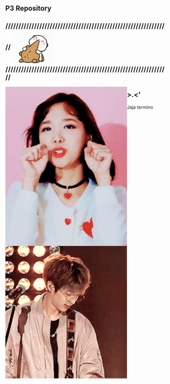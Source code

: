 
## P3 Repository


## /////////////////////////////////////////////////////////////// <img src="source/tenor.gif" width="128" align="center"> ///////////////////////////////////////////////////////////////


 <img src="source/heh.gif" width="380" align="left"> 


 <img src="source/ze.gif" width="380" align="left"> 



## >.<'

Jaja termino
